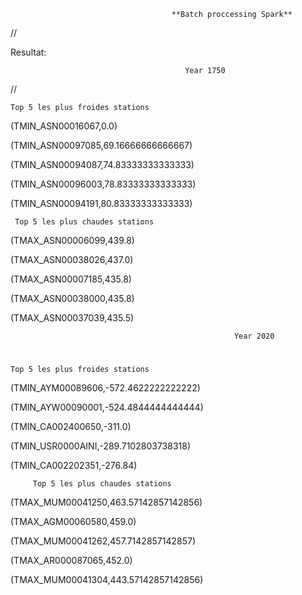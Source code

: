                                        **Batch proccessing Spark**

//

Resultat:

                                           Year 1750
//

    Top 5 les plus froides stations
(TMIN_ASN00016067,0.0)

(TMIN_ASN00097085,69.16666666666667)

(TMIN_ASN00094087,74.83333333333333)

(TMIN_ASN00096003,78.83333333333333)

(TMIN_ASN00094191,80.83333333333333)

     Top 5 les plus chaudes stations
(TMAX_ASN00006099,439.8)

(TMAX_ASN00038026,437.0)

(TMAX_ASN00007185,435.8)

(TMAX_ASN00038000,435.8)

(TMAX_ASN00037039,435.5)


                                                      Year 2020
#
    Top 5 les plus froides stations
(TMIN_AYM00089606,-572.4622222222222)

(TMIN_AYW00090001,-524.4844444444444)

(TMIN_CA002400650,-311.0)

(TMIN_USR0000AINI,-289.7102803738318)

(TMIN_CA002202351,-276.84)


         Top 5 les plus chaudes stations
(TMAX_MUM00041250,463.57142857142856)

(TMAX_AGM00060580,459.0)

(TMAX_MUM00041262,457.7142857142857)

(TMAX_AR000087065,452.0)

(TMAX_MUM00041304,443.57142857142856)

